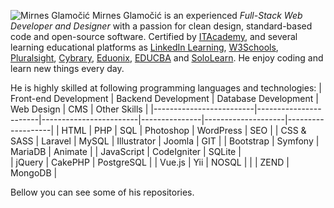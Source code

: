 ![Mirnes Glamočić](https://scontent-vie1-1.xx.fbcdn.net/v/t1.6435-9/32395244_1337279966416045_4952741236734689280_n.jpg?_nc_cat=102&ccb=1-5&_nc_sid=e3f864&_nc_ohc=7KTjC255OUYAX_xwrkG&_nc_ht=scontent-vie1-1.xx&oh=00_AT8f_l6hkV1CiGaMtOMl6yOTrCefsAuXKiR4vCfjl2x24g&oe=62876C7A)
Mirnes Glamočić is an experienced *Full-Stack Web Developer and Designer* with a passion for clean design, standard-based code and open-source software. Certified by [ITAcademy](https://www.link-group.eu/portfolio/itacademy), and several learning educational platforms as [LinkedIn Learning](https://www.linkedin.com/learning), [W3Schools](https://www.w3schools.com/), [Pluralsight](https://www.pluralsight.com/), [Cybrary](https://www.cybrary.it/), [Eduonix](https://www.eduonix.com/), [EDUCBA](https://www.educba.com/) and [SoloLearn](https://www.sololearn.com/).
He enjoy coding and learn new things every day. 

He is highly skilled at following programming languages and technologies:
|  Front-end Development  |  Backend Development  |  Database Development  |  Web Design   |  CMS               | Other Skills      |
|-------------------------|-----------------------|------------------------|---------------|--------------------|-------------------|
|  HTML                   |  PHP                  |  SQL                   |  Photoshop    |  WordPress         |     SEO           |
|  CSS & SASS             |  Laravel              |  MySQL                 |  Illustrator  |  Joomla            |     GIT           |
|  Bootstrap              |  Symfony              |  MariaDB               |  Animate      |
|  JavaScript             |  CodeIgniter          |  SQLite                |     
|  jQuery                 |  CakePHP              |  PostgreSQL            |
|  Vue.js                 |  Yii                  |  NOSQL                 |
|                         |  ZEND                 |  MongoDB               |

Bellow you can see some of his repositories.
